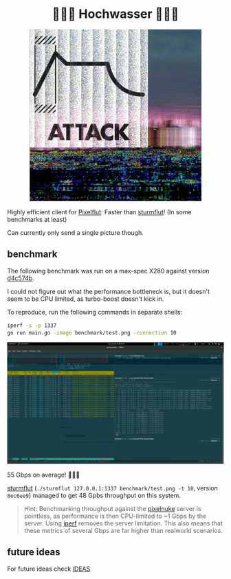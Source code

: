 <h1 align="center" >🌊🌊🌊 Hochwasser 🌊🤽🌊</h1>
<p align="center"><img src="benchmarks/hochwasser_shuffle_vs_ordered.gif"/></p>

Highly efficient client for [Pixelflut]:
Faster than [sturmflut]! (In some benchmarks at least)

Can currently only send a single picture though.

[pixelflut]: https://cccgoe.de/wiki/Pixelflut
[sturmflut]: https://github.com/TobleMiner/sturmflut

## benchmark
The following benchmark was run on a max-spec X280 against version [d4c574b].

I could not figure out what the performance bottleneck is, but it doesn't seem
to be CPU limited, as turbo-boost doesn't kick in.

To reproduce, run the following commands in separate shells:

```sh
iperf -s -p 1337
go run main.go -image benchmark/test.png -connection 10
```

![screenshot: 55 Gbps of hochwasser](benchmarks/benchmark_x280.png)

55 Gbps on average! 🌊🌊🌊

[sturmflut] (`./sturmflut 127.0.0.1:1337 benchmark/test.png -t 10`, version `8ec6ee9`) managed to get 48 Gpbs throughput on this system.

> Hint: Benchmarking throughput against the [pixelnuke][pixelflut_gh] server is
  pointless, as performance is then CPU-limited to ~1 Gbps by the server.
  Using [iperf] removes the server limitation.
  This also means that these metrics of several Gbps are far higher than
  realworld scenarios.

[d4c574b]: https://github.com/SpeckiJ/Hochwasser/commit/d4c574be103a7bad69349f29402694f51058184c
[pixelflut_gh]: https://github.com/defnull/pixelflut
[iperf]: https://iperf.fr/

## future ideas
For future ideas check [IDEAS](https://github.com/SpeckiJ/Hochwasser/blob/master/IDEAS.md)
